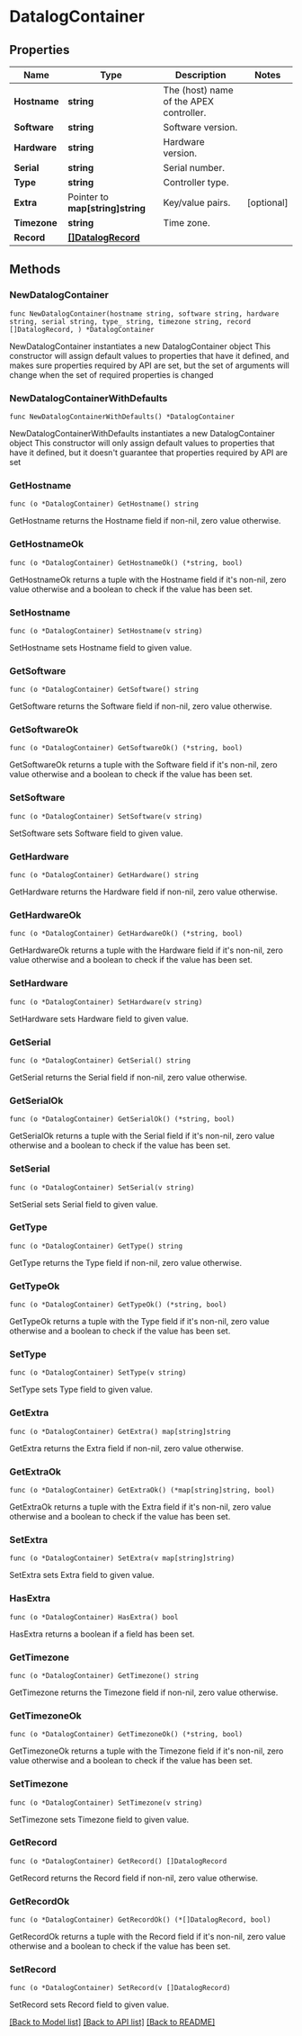 # DatalogContainer

## Properties

Name | Type | Description | Notes
------------ | ------------- | ------------- | -------------
**Hostname** | **string** | The (host) name of the APEX controller. | 
**Software** | **string** | Software version. | 
**Hardware** | **string** | Hardware version. | 
**Serial** | **string** | Serial number. | 
**Type** | **string** | Controller type. | 
**Extra** | Pointer to **map[string]string** | Key/value pairs. | [optional] 
**Timezone** | **string** | Time zone. | 
**Record** | [**[]DatalogRecord**](DatalogRecord.md) |  | 

## Methods

### NewDatalogContainer

`func NewDatalogContainer(hostname string, software string, hardware string, serial string, type_ string, timezone string, record []DatalogRecord, ) *DatalogContainer`

NewDatalogContainer instantiates a new DatalogContainer object
This constructor will assign default values to properties that have it defined,
and makes sure properties required by API are set, but the set of arguments
will change when the set of required properties is changed

### NewDatalogContainerWithDefaults

`func NewDatalogContainerWithDefaults() *DatalogContainer`

NewDatalogContainerWithDefaults instantiates a new DatalogContainer object
This constructor will only assign default values to properties that have it defined,
but it doesn't guarantee that properties required by API are set

### GetHostname

`func (o *DatalogContainer) GetHostname() string`

GetHostname returns the Hostname field if non-nil, zero value otherwise.

### GetHostnameOk

`func (o *DatalogContainer) GetHostnameOk() (*string, bool)`

GetHostnameOk returns a tuple with the Hostname field if it's non-nil, zero value otherwise
and a boolean to check if the value has been set.

### SetHostname

`func (o *DatalogContainer) SetHostname(v string)`

SetHostname sets Hostname field to given value.


### GetSoftware

`func (o *DatalogContainer) GetSoftware() string`

GetSoftware returns the Software field if non-nil, zero value otherwise.

### GetSoftwareOk

`func (o *DatalogContainer) GetSoftwareOk() (*string, bool)`

GetSoftwareOk returns a tuple with the Software field if it's non-nil, zero value otherwise
and a boolean to check if the value has been set.

### SetSoftware

`func (o *DatalogContainer) SetSoftware(v string)`

SetSoftware sets Software field to given value.


### GetHardware

`func (o *DatalogContainer) GetHardware() string`

GetHardware returns the Hardware field if non-nil, zero value otherwise.

### GetHardwareOk

`func (o *DatalogContainer) GetHardwareOk() (*string, bool)`

GetHardwareOk returns a tuple with the Hardware field if it's non-nil, zero value otherwise
and a boolean to check if the value has been set.

### SetHardware

`func (o *DatalogContainer) SetHardware(v string)`

SetHardware sets Hardware field to given value.


### GetSerial

`func (o *DatalogContainer) GetSerial() string`

GetSerial returns the Serial field if non-nil, zero value otherwise.

### GetSerialOk

`func (o *DatalogContainer) GetSerialOk() (*string, bool)`

GetSerialOk returns a tuple with the Serial field if it's non-nil, zero value otherwise
and a boolean to check if the value has been set.

### SetSerial

`func (o *DatalogContainer) SetSerial(v string)`

SetSerial sets Serial field to given value.


### GetType

`func (o *DatalogContainer) GetType() string`

GetType returns the Type field if non-nil, zero value otherwise.

### GetTypeOk

`func (o *DatalogContainer) GetTypeOk() (*string, bool)`

GetTypeOk returns a tuple with the Type field if it's non-nil, zero value otherwise
and a boolean to check if the value has been set.

### SetType

`func (o *DatalogContainer) SetType(v string)`

SetType sets Type field to given value.


### GetExtra

`func (o *DatalogContainer) GetExtra() map[string]string`

GetExtra returns the Extra field if non-nil, zero value otherwise.

### GetExtraOk

`func (o *DatalogContainer) GetExtraOk() (*map[string]string, bool)`

GetExtraOk returns a tuple with the Extra field if it's non-nil, zero value otherwise
and a boolean to check if the value has been set.

### SetExtra

`func (o *DatalogContainer) SetExtra(v map[string]string)`

SetExtra sets Extra field to given value.

### HasExtra

`func (o *DatalogContainer) HasExtra() bool`

HasExtra returns a boolean if a field has been set.

### GetTimezone

`func (o *DatalogContainer) GetTimezone() string`

GetTimezone returns the Timezone field if non-nil, zero value otherwise.

### GetTimezoneOk

`func (o *DatalogContainer) GetTimezoneOk() (*string, bool)`

GetTimezoneOk returns a tuple with the Timezone field if it's non-nil, zero value otherwise
and a boolean to check if the value has been set.

### SetTimezone

`func (o *DatalogContainer) SetTimezone(v string)`

SetTimezone sets Timezone field to given value.


### GetRecord

`func (o *DatalogContainer) GetRecord() []DatalogRecord`

GetRecord returns the Record field if non-nil, zero value otherwise.

### GetRecordOk

`func (o *DatalogContainer) GetRecordOk() (*[]DatalogRecord, bool)`

GetRecordOk returns a tuple with the Record field if it's non-nil, zero value otherwise
and a boolean to check if the value has been set.

### SetRecord

`func (o *DatalogContainer) SetRecord(v []DatalogRecord)`

SetRecord sets Record field to given value.



[[Back to Model list]](../README.md#documentation-for-models) [[Back to API list]](../README.md#documentation-for-api-endpoints) [[Back to README]](../README.md)


